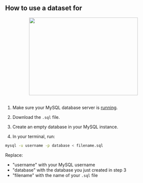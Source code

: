 ## How to use a dataset for

<div align="center">
	<img width="350" height="250" src="https://i.imgur.com/MSFjyPp.png">
	<br><br>
</div>

1. Make sure your MySQL database server is [running](https://tableplus.com/blog/2018/10/how-to-start-stop-restart-mysql-server.html).

2. Download the `.sql` file.

3. Create an empty database in your MySQL instance.

4. In your terminal, run:

```sh
mysql -u username -p database < filename.sql
```

Replace: 
- "username" with your MySQL username
- "database" with the database you just created in step 3
- "filename" with the name of your `.sql` file